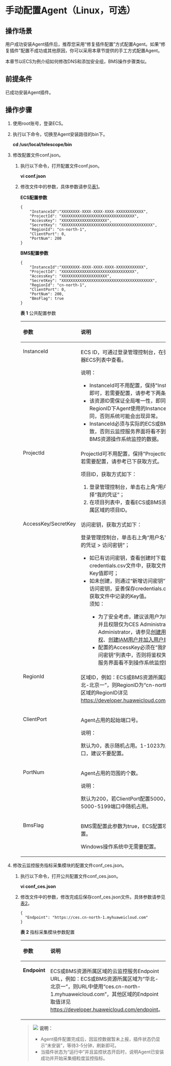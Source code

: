 # 手动配置Agent（Linux，可选）<a name="zh-cn_topic_0085245601"></a>

## 操作场景<a name="zh-cn_topic_0078544025_section10035481163223"></a>

用户成功安装Agent插件后，推荐您采用“修复插件配置”方式配置Agent。如果“修复插件”配置不成功或其他原因，你可以采用本章节提供的手工方式配置Agent。

本章节以ECS为例介绍如何修改DNS和添加安全组，BMS操作步骤类似。

## 前提条件<a name="zh-cn_topic_0078544025_section8243987182032"></a>

已成功安装Agent插件。

## 操作步骤<a name="zh-cn_topic_0078544025_section14276669182022"></a>

1.  使用root账号，登录ECS。
2.  执行以下命令，切换至Agent安装路径的bin下。

    **cd /usr/local/telescope/bin**

3.  修改配置文件conf.json。
    1.  执行以下命令，打开配置文件conf.json。

        **vi conf.json**

    2.  修改文件中的参数，具体参数请参见[表1](#table98030118576)。

        **ECS配置参数**

        ```
        {
            "InstanceId":"XXXXXXXX-XXXX-XXXX-XXXX-XXXXXXXXXXXX",
            "ProjectId": "XXXXXXXXXXXXXXXXXXXXXXXXXXXXXXXX",
            "AccessKey": "XXXXXXXXXXXXXXXXXXXX",
            "SecretKey": "XXXXXXXXXXXXXXXXXXXXXXXXXXXXXXXXXXXXXXXX",
            "RegionId": "cn-north-1",
            "ClientPort": 0,
            "PortNum": 200
        }
        ```

        **BMS配置参数**

        ```
        {
            "InstanceId":"XXXXXXXX-XXXX-XXXX-XXXX-XXXXXXXXXXXX",
            "ProjectId": "XXXXXXXXXXXXXXXXXXXXXXXXXXXXXXXX",
            "AccessKey": "XXXXXXXXXXXXXXXXXXXX",
            "SecretKey": "XXXXXXXXXXXXXXXXXXXXXXXXXXXXXXXXXXXXXXXX",
            "RegionId": "cn-north-1",
            "ClientPort": 0,
            "PortNum": 200,
            "BmsFlag": true
        }
        ```

        **表 1**  公共配置参数

        <a name="table98030118576"></a>
        <table><thead align="left"><tr id="row480019135712"><th class="cellrowborder" valign="top" width="16.99%" id="mcps1.2.3.1.1"><p id="p18800161195711"><a name="p18800161195711"></a><a name="p18800161195711"></a>参数</p>
        </th>
        <th class="cellrowborder" valign="top" width="83.00999999999999%" id="mcps1.2.3.1.2"><p id="p08007155712"><a name="p08007155712"></a><a name="p08007155712"></a>说明</p>
        </th>
        </tr>
        </thead>
        <tbody><tr id="row198006116573"><td class="cellrowborder" valign="top" width="16.99%" headers="mcps1.2.3.1.1 "><p id="p0800416571"><a name="p0800416571"></a><a name="p0800416571"></a>InstanceId</p>
        </td>
        <td class="cellrowborder" valign="top" width="83.00999999999999%" headers="mcps1.2.3.1.2 "><p id="p68009185715"><a name="p68009185715"></a><a name="p68009185715"></a>ECS ID，可通过登录管理控制台，在弹性云服务器ECS列表中查看。</p>
        <div class="note" id="note680015118574"><a name="note680015118574"></a><a name="note680015118574"></a><span class="notetitle"> 说明： </span><div class="notebody"><a name="ul8800181135717"></a><a name="ul8800181135717"></a><ul id="ul8800181135717"><li>InstanceId可不用配置，保持"InstanceId":"",即可，若需要配置，请参考下两条。</li><li>该资源ID需保证全局唯一性，即同一个RegionID下Agent使用的InstanceId不能相同，否则系统可能会出现异常。</li><li>InstanceId必须与实际的ECS或BMS资源ID一致，否则云监控服务界面将看不到对应ECS或BMS资源操作系统监控的数据。</li></ul>
        </div></div>
        </td>
        </tr>
        <tr id="row98019195711"><td class="cellrowborder" valign="top" width="16.99%" headers="mcps1.2.3.1.1 "><p id="p1180015175716"><a name="p1180015175716"></a><a name="p1180015175716"></a>ProjectId</p>
        </td>
        <td class="cellrowborder" valign="top" width="83.00999999999999%" headers="mcps1.2.3.1.2 "><p id="p128016165719"><a name="p128016165719"></a><a name="p128016165719"></a>ProjectId可不用配置，保持"ProjectId": "",即可。若需要配置，请参考已下获取方式。</p>
        <p id="p178014119572"><a name="p178014119572"></a><a name="p178014119572"></a>项目ID，获取方式如下：</p>
        <a name="ol6801912572"></a><a name="ol6801912572"></a><ol id="ol6801912572"><li>登录管理控制台，单击右上角“用户名”，选择“我的凭证”；</li><li>在项目列表中，查看ECS或BMS资源对应的所属区域的项目ID。</li></ol>
        </td>
        </tr>
        <tr id="row28022175713"><td class="cellrowborder" valign="top" width="16.99%" headers="mcps1.2.3.1.1 "><p id="p6801101195712"><a name="p6801101195712"></a><a name="p6801101195712"></a>AccessKey/SecretKey</p>
        </td>
        <td class="cellrowborder" valign="top" width="83.00999999999999%" headers="mcps1.2.3.1.2 "><p id="p128012116575"><a name="p128012116575"></a><a name="p128012116575"></a>访问密钥，获取方式如下：</p>
        <p id="p138019118571"><a name="p138019118571"></a><a name="p138019118571"></a>登录管理控制台，单击右上角“用户名”，选择“我的凭证 &gt; 访问密钥”；</p>
        <a name="ul080117135719"></a><a name="ul080117135719"></a><ul id="ul080117135719"><li>如已有访问密钥，查看创建时下载保存的credentials.csv文件中，获取文件中记录的Key值即可；</li><li>如未创建，则通过“新增访问密钥”可创建新的访问密钥，妥善保存credentials.csv文件，并获取文件中记录的Key值。<div class="notice" id="note128011514579"><a name="note128011514579"></a><a name="note128011514579"></a><span class="noticetitle"> 须知： </span><div class="noticebody"><a name="ul6801181175710"></a><a name="ul6801181175710"></a><ul id="ul6801181175710"><li>为了安全考虑，建议该用户为IAM用户，并且权限仅为CES Administrator和LTS Administrator，请参见<a href="https://support.huaweicloud.com/usermanual-iam/zh-cn_topic_0046611269.html" target="_blank" rel="noopener noreferrer">创建用户组并授权</a>、<a href="https://support.huaweicloud.com/qs-iam/iam_01_0031.html" target="_blank" rel="noopener noreferrer">创建IAM用户并加入用户组</a>。</li><li>配置的AccessKey必须在“我的凭证 &gt; 访问密钥”列表中，否则将鉴权失败，云监控服务界面看不到操作系统监控数据。</li></ul>
        </div></div>
        </li></ul>
        </td>
        </tr>
        <tr id="row28029111579"><td class="cellrowborder" valign="top" width="16.99%" headers="mcps1.2.3.1.1 "><p id="p13802121125711"><a name="p13802121125711"></a><a name="p13802121125711"></a>RegionId</p>
        </td>
        <td class="cellrowborder" valign="top" width="83.00999999999999%" headers="mcps1.2.3.1.2 "><p id="p0802191165719"><a name="p0802191165719"></a><a name="p0802191165719"></a>区域ID，例如：ECS或BMS资源所属区域为“华北-北京一”，则RegionID为“cn-north-1”，其他区域的RegionID详见<a href="https://developer.huaweicloud.com/endpoint" target="_blank" rel="noopener noreferrer">https://developer.huaweicloud.com/endpoint</a>。</p>
        </td>
        </tr>
        <tr id="row1680331125719"><td class="cellrowborder" valign="top" width="16.99%" headers="mcps1.2.3.1.1 "><p id="p168020118574"><a name="p168020118574"></a><a name="p168020118574"></a>ClientPort</p>
        </td>
        <td class="cellrowborder" valign="top" width="83.00999999999999%" headers="mcps1.2.3.1.2 "><p id="p14802415577"><a name="p14802415577"></a><a name="p14802415577"></a>Agent占用的起始端口号。</p>
        <div class="note" id="note1380316195718"><a name="note1380316195718"></a><a name="note1380316195718"></a><span class="notetitle"> 说明： </span><div class="notebody"><p id="p15803181125718"><a name="p15803181125718"></a><a name="p15803181125718"></a>默认为0，表示随机占用。1-1023为系统保留端口，建议不要配置。</p>
        </div></div>
        </td>
        </tr>
        <tr id="row148035125713"><td class="cellrowborder" valign="top" width="16.99%" headers="mcps1.2.3.1.1 "><p id="p1480391135715"><a name="p1480391135715"></a><a name="p1480391135715"></a>PortNum</p>
        </td>
        <td class="cellrowborder" valign="top" width="83.00999999999999%" headers="mcps1.2.3.1.2 "><p id="p88031913576"><a name="p88031913576"></a><a name="p88031913576"></a>Agent占用的范围的个数。</p>
        <div class="note" id="note128030119574"><a name="note128030119574"></a><a name="note128030119574"></a><span class="notetitle"> 说明： </span><div class="notebody"><p id="p180312115571"><a name="p180312115571"></a><a name="p180312115571"></a>默认为200，若ClientPort配置5000，则表示在5000-5199端口中随机占用。</p>
        </div></div>
        </td>
        </tr>
        <tr id="row880320118572"><td class="cellrowborder" valign="top" width="16.99%" headers="mcps1.2.3.1.1 "><p id="p88039111577"><a name="p88039111577"></a><a name="p88039111577"></a>BmsFlag</p>
        </td>
        <td class="cellrowborder" valign="top" width="83.00999999999999%" headers="mcps1.2.3.1.2 "><p id="p158031519573"><a name="p158031519573"></a><a name="p158031519573"></a>BMS需配置此参数为true，ECS配置项中无需配置。</p>
        <p id="p12630104511330"><a name="p12630104511330"></a><a name="p12630104511330"></a>Windows操作系统中无需要配置。</p>
        </td>
        </tr>
        </tbody>
        </table>

4.  修改云监控服务指标采集模块的配置文件conf\_ces.json。
    1.  执行以下命令，打开公共配置文件conf\_ces.json。

        **vi conf\_ces.json**

    2.  修改文件中的参数，修改完成后保存conf\_ces.json文件。具体参数请参见[表2](#zh-cn_topic_0078544025_table21263594191717)。

        ```
        {
          "Endpoint": "https://ces.cn-north-1.myhuaweicloud.com"
        }
        ```

        **表 2**  指标采集模块参数配置

        <a name="zh-cn_topic_0078544025_table21263594191717"></a>
        <table><thead align="left"><tr id="zh-cn_topic_0078544025_row54283771191717"><th class="cellrowborder" valign="top" width="21.98%" id="mcps1.2.3.1.1"><p id="zh-cn_topic_0078544025_p34909346191717"><a name="zh-cn_topic_0078544025_p34909346191717"></a><a name="zh-cn_topic_0078544025_p34909346191717"></a>参数</p>
        </th>
        <th class="cellrowborder" valign="top" width="78.02%" id="mcps1.2.3.1.2"><p id="zh-cn_topic_0078544025_p9084806191717"><a name="zh-cn_topic_0078544025_p9084806191717"></a><a name="zh-cn_topic_0078544025_p9084806191717"></a>说明</p>
        </th>
        </tr>
        </thead>
        <tbody><tr id="zh-cn_topic_0078544025_row64780686191717"><td class="cellrowborder" valign="top" width="21.98%" headers="mcps1.2.3.1.1 "><p id="zh-cn_topic_0078544025_p12744227191717"><a name="zh-cn_topic_0078544025_p12744227191717"></a><a name="zh-cn_topic_0078544025_p12744227191717"></a><strong id="zh-cn_topic_0078544025_b47589181191717"><a name="zh-cn_topic_0078544025_b47589181191717"></a><a name="zh-cn_topic_0078544025_b47589181191717"></a>Endpoint</strong></p>
        </td>
        <td class="cellrowborder" valign="top" width="78.02%" headers="mcps1.2.3.1.2 "><p id="zh-cn_topic_0078544025_p29518480191717"><a name="zh-cn_topic_0078544025_p29518480191717"></a><a name="zh-cn_topic_0078544025_p29518480191717"></a>ECS或BMS资源所属区域的云监控服务Endpoint URL，例如：ECS或BMS资源所属区域为“华北-北京一”，则URL中使用“ces.cn-north-1.myhuaweicloud.com”，其他区域的Endpoint取值详见<a href="https://developer.huaweicloud.com/endpoint" target="_blank" rel="noopener noreferrer">https://developer.huaweicloud.com/endpoint</a>。</p>
        </td>
        </tr>
        </tbody>
        </table>

        >![](public_sys-resources/icon-note.gif) **说明：**   
        >-   Agent插件配置完成后，因监控数据暂未上报，插件状态仍显示“未安装”，等待3-5分钟，刷新即可。  
        >-   当插件状态为“运行中”并且监控状态开启时，说明Agent已安装成功并开始采集细粒度监控指标。  



